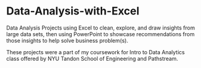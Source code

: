 # Data-Analysis-with-Excel

Data Analysis Projects using Excel to clean, explore, and draw insights from large data sets, then using PowerPoint to showcase recommendations from those insights to help solve business problem(s).

These projects were a part of my coursework for Intro to Data Analytics class offered by NYU Tandon School of Engineering and Pathstream.

